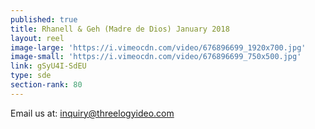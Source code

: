 ```yaml
---
published: true
title: Rhanell & Geh (Madre de Dios) January 2018
layout: reel
image-large: 'https://i.vimeocdn.com/video/676896699_1920x700.jpg'
image-small: 'https://i.vimeocdn.com/video/676896699_750x500.jpg'
link: gSyU4I-SdEU
type: sde
section-rank: 80
---
```

Email us at: inquiry@threelogyideo.com
